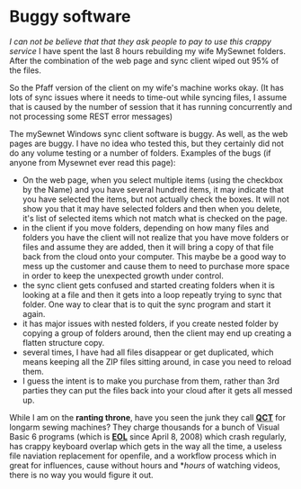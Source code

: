 # Buggy software

*I can not be believe that that they ask people to pay to use this crappy service*
I have spent the last 8 hours rebuilding my wife MySewnet folders. After the combination of the web page and sync client wiped out 95% of the files.

So the Pfaff version of the client on my wife's machine works okay.  (It has lots of sync issues where it needs to time-out while syncing files, I assume that is caused by the number of session that it has running concurrently and not processing some REST error messages)

The mySewnet Windows sync client software is buggy.  As well, as the web pages are buggy.  I have no idea who tested this, but they certainly did not do any volume testing or a number of folders.
Examples of the bugs (if anyone from Mysewnet ever read this page):
- On the web page, when you select multiple items (using the checkbox by the Name) and you have several hundred items, it may indicate that you have selected the items, but not actually check the boxes.  It will not show you that it may have selected folders and then when you delete, it's list of selected items which not match what is checked on the page.
- in the client if you move folders, depending on how many files and folders you have the client will not realize that you have move folders or files and assume they are added, then it will bring a copy of that file back from the cloud onto your computer. This maybe be a good way to mess up the customer and cause them to need to purchase more space in order to keep the unexpected growth under control.
- the sync client gets confused and started creating folders when it is looking at a file and then it gets into a loop repeatly trying to sync that folder.  One way to clear that is to quit the sync program and start it again.
- it has major issues with nested folders, if you create nested folder by copying a group of folders around, then the client may end up creating a flatten structure copy.
- several times, I have had all files disappear or get duplicated, which means keeping all the ZIP files sitting around, in case you need to reload them.
- I guess the intent is to make you purchase from them, rather than 3rd parties they can put the files back into your cloud after it gets all messed up.

While I am on the **ranting throne**, have you seen the junk they call **[QCT](https://graceframe.com/en/product/quiltmotion-qct5)** for longarm sewing machines?  They charge thousands for a bunch of Visual Basic 6 programs (which is **[EOL](https://learn.microsoft.com/en-us/previous-versions/visualstudio/visual-basic-6/visual-basic-6-support-policy#the-visual-basic-60-support-lifetime)** since April 8, 2008) which crash regularly, has crappy keyboard overlap which gets in the way all the time, a useless file naviation replacement for openfile, and a workflow process which in great for influences, cause without hours and **hours* of watching videos, there is no way you would figure it out.
